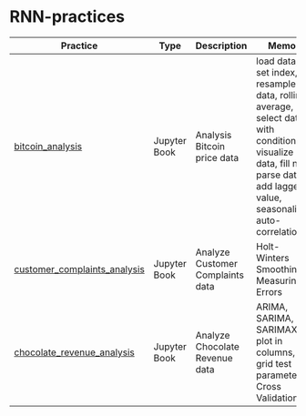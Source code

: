# RNN-practices

| Practice                                                                                                                                                           | Type         | Description                      | Memo                                                                                                                                                                   |
| ------------------------------------------------------------------------------------------------------------------------------------------------------------------ | ------------ | -------------------------------- | ---------------------------------------------------------------------------------------------------------------------------------------------------------------------- |
| [bitcoin_analysis](https://github.com/jinyongnan810/RNN-practices/tree/main/time-series-forecasting-101/bitcoin_analysis.ipynb)                                    | Jupyter Book | Analysis Bitcoin price data      | load data, set index, resample data, rolling average, select data with condition, visualize data, fill na, parse date, add lagged value, seasonality, auto-correlation |
| [customer_complaints_analysis](https://github.com/jinyongnan810/RNN-practices/tree/main/exponential-smoothing-and-holt-winters/customer_complaints_analysis.ipynb) | Jupyter Book | Analyze Customer Complaints data | Holt-Winters Smoothing, Measuring Errors                                                                                                                               |
| [chocolate_revenue_analysis](https://github.com/jinyongnan810/RNN-practices/tree/main/arima-sarima-sarimax/chocolate_revenue_analysis.ipynb)                       | Jupyter Book | Analyze Chocolate Revenue data   | ARIMA, SARIMA, SARIMAX, plot in columns, grid test parameters, Cross Validation                                                                                        |
